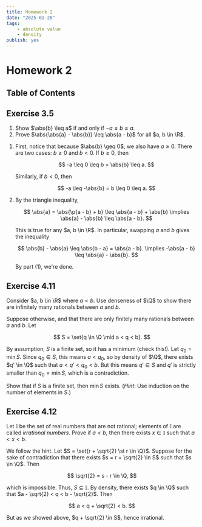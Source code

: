 ```yaml
---
title: Homework 2
date: "2025-01-28"
tags:
    - absolute value
    - density
publish: yes
---
```


# Homework 2

## Table of Contents

## Exercise 3.5

1. Show $\abs{b} \leq a$ if and only if $-a \leq b \leq a$.
2. Prove $\abs{\abs{a} - \abs{b}} \leq \abs{a - b}$ for all $a, b \in \R$.

<solution>

1. First, notice that because $\abs{b} \geq 0$, we also have $a \geq 0$. There are two cases: $b \geq 0$ and $b < 0$. If $b \geq 0$, then

    $$
    -a \leq 0 \leq b = \abs{b} \leq a.
    $$

    Similarly, if $b < 0$, then

    $$
    -a \leq -\abs{b} = b \leq 0 \leq a.
    $$

2. By the triangle inequality,

    $$
    \abs{a} = \abs{\p{a - b} + b} \leq \abs{a - b} + \abs{b}
    \implies \abs{a} - \abs{b} \leq \abs{a - b}.
    $$

    This is true for any $a, b \in \R$. In particular, swapping $a$ and $b$ gives the inequality

    $$
    \abs{b} - \abs{a} \leq \abs{b - a} = \abs{a - b}.
    \implies -\abs{a - b} \leq \abs{a} - \abs{b}.
    $$

    By part (1), we're done.

</solution>

## Exercise 4.11

Consider $a, b \in \R$ where $a < b$. Use denseness of $\Q$ to show there are infinitely many rationals between $a$ and $b$.

<solution>

Suppose otherwise, and that there are only finitely many rationals between $a$ and $b$. Let

$$
S = \set{q \in \Q \mid a < q < b}.
$$

By assumption, $S$ is a finite set, so it has a minimum (check this!). Let $q_0 = \min S$. Since $q_0 \in S$, this means $a < q_0$, so by density of $\Q$, there exists $q' \in \Q$ such that $a < q' < q_0 < b$. But this means $q' \in S$ and $q'$ is strictly smaller than $q_0 = \min S$, which is a contradiction.

</solution>

<exercise>

Show that if $S$ is a finite set, then $\min S$ exists. (_Hint_: Use induction on the number of elements in $S$.)

</exercise>

## Exercise 4.12

Let $\mathbb{I}$ be the set of real numbers that are not rational; elements of $\mathbb{I}$ are called _irrational numbers_. Prove if $a < b$, then there exists $x \in \mathbb{I}$ such that $a < x < b$.

<solution>

We follow the hint. Let $S = \set{r + \sqrt{2} \st r \in \Q}$. Suppose for the sake of contradiction that there exists $s = r + \sqrt{2} \in S$ such that $s \in \Q$. Then

$$
\sqrt{2} = s - r \in \Q,
$$

which is impossible. Thus, $S \subseteq \mathbb{I}$. By density, there exists $q \in \Q$ such that $a - \sqrt{2} < q < b - \sqrt{2}$. Then

$$
a < q + \sqrt{2} < b.
$$

But as we showed above, $q + \sqrt{2} \in S$, hence irrational.

</solution>
